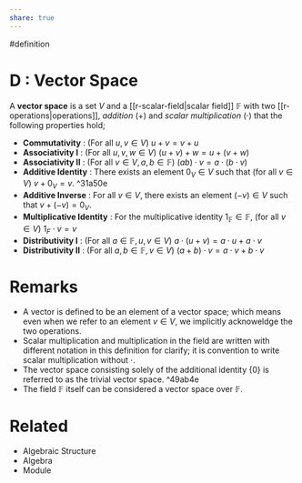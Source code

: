 ```yaml
---
share: true
---
```

#definition
# D : Vector Space
A **vector space** is a set $V$ and a [[r-scalar-field|scalar field]] $\mathbb{F}$ with two [[r-operations|operations]], *addition* (+) and *scalar multiplication* ($\cdot$) that the following properties hold;
- **Commutativity** : (For all $u,v\in V$) $u+v=v+u$
- **Associativity I** : (For all $u,v,w\in V$) $(u+v)+w=u+(v+w)$
- **Associativity II** : (For all $v\in V, a,b\in\mathbb{F}$) $(ab)\cdot v=a\cdot(b\cdot v)$
- **Additive Identity** : There exists an element $0_V\in V$ such that (for all $v\in V$) $v+0_V=v$. ^31a50e
- **Additive Inverse** : For all $v\in V$, there exists an element $(-v)\in V$ such that $v+(-v)=0_V$.
- **Multiplicative Identity** : For the multiplicative identity $1_\mathbb{F}\in\mathbb{F}$, (for all $v\in V$) $1_F\cdot v=v$
- **Distributivity I** : (For all $a\in\mathbb{F}, u,v\in V$) $a\cdot(u+v)=a\cdot u+a\cdot v$
- **Distributivity II** : (For all $a,b\in\mathbb{F}, v\in V$) $(a+b)\cdot v=a\cdot v+b\cdot v$

# Remarks
- A vector is defined to be an element of a vector space; which means even when we refer to an element $v\in V$, we implicitly acknoweldge the two operations.
- Scalar multiplication and multiplication in the field are written with different notation in this definition for clarify; it is convention to write scalar multiplication without $\cdot$.
- The vector space consisting solely of the additional identity $\{0\}$ is referred to as the trivial vector space. ^49ab4e
- The field $\mathbb{F}$ itself can be considered a vector space over $\mathbb{F}$.
# Related
- Algebraic Structure
- Algebra
- Module